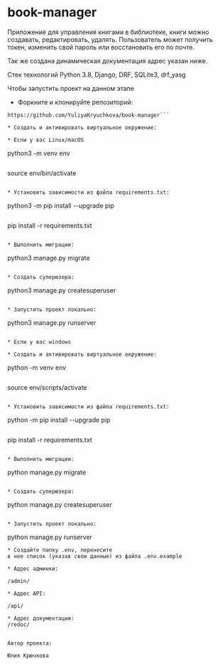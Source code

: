 # book-manager
Приложение для управления книгами в библиотеке, книги можно создавать,
редактировать, удалять.
Пользователь может получить токен, изменить свой пароль или
восстановить его по почте.

Так же создана динамическая документация адрес указан ниже.


Стек технологий Python 3.8, Django, DRF, SQLite3, drf_yasg

Чтобы запустить проект на данном этапе

* Форкните и клонируйте репозиторий:

```
https://github.com/YuliyaKryuchkova/book-manager```

* Cоздать и активировать виртуальное окружение:

* Если у вас Linux/macOS

```
python3 -m venv env
```

```
source env/bin/activate
```

* Установить зависимости из файла requirements.txt:

```
python3 -m pip install --upgrade pip
```

```
pip install -r requirements.txt
```

* Выполнить миграции:

```
python3 manage.py migrate
```

* Создать суперюзера:

```
python3 manage.py createsuperuser
```

* Запустить проект локально:

```
python3 manage.py runserver
```

* Если у вас windows

* Cоздать и активировать виртуальное окружение:

```
python -m venv env
```

```
source env/scripts/activate
```

* Установить зависимости из файла requirements.txt:

```
python -m pip install --upgrade pip
```

```
pip install -r requirements.txt
```

* Выполнить миграции:

```
python manage.py migrate
```

* Создать суперюзера:

```
python manage.py createsuperuser
```

* Запустить проект локально:

```
python manage.py runserver
```
* Создайте папку .env, перенесите
в нее список (указав свои данные) из файла .env.example

* Адрес админки:

/admin/

* Адрес API:

/api/

* Адрес документации:
/redoc/


Автор проекта:

Юлия Крючкова
